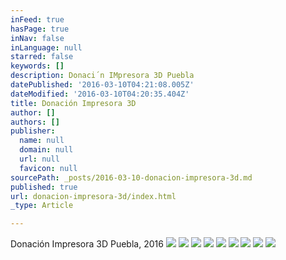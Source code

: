 ```yaml
---
inFeed: true
hasPage: true
inNav: false
inLanguage: null
starred: false
keywords: []
description: Donaci´n IMpresora 3D Puebla
datePublished: '2016-03-10T04:21:08.005Z'
dateModified: '2016-03-10T04:20:35.404Z'
title: Donación Impresora 3D
author: []
authors: []
publisher:
  name: null
  domain: null
  url: null
  favicon: null
sourcePath: _posts/2016-03-10-donacion-impresora-3d.md
published: true
url: donacion-impresora-3d/index.html
_type: Article

---
```

Donación Impresora 3D Puebla, 2016
![](https://the-grid-user-content.s3-us-west-2.amazonaws.com/acf4f1ec-595f-4a20-93cf-1e39a0889501.jpg)
![](https://the-grid-user-content.s3-us-west-2.amazonaws.com/ded99d37-5782-4f7b-8eb7-299fce3ff031.jpg)
![](https://the-grid-user-content.s3-us-west-2.amazonaws.com/9c443c47-eaf6-4aa6-b9f5-ba263340f193.jpg)
![](https://the-grid-user-content.s3-us-west-2.amazonaws.com/d9772708-1895-4a8c-94d7-8b3b2beb924c.jpg)
![](https://the-grid-user-content.s3-us-west-2.amazonaws.com/78d4ad35-bd43-4de2-81d1-776a1bfc6d81.jpg)
![](https://the-grid-user-content.s3-us-west-2.amazonaws.com/448f48f1-75b8-497e-96df-4441190dfb82.jpg)
![](https://the-grid-user-content.s3-us-west-2.amazonaws.com/6309c921-443d-41da-9b63-288a79835ba9.jpg)
![](https://the-grid-user-content.s3-us-west-2.amazonaws.com/66e69ef3-5e01-4335-9812-061984bf3afc.jpg)
![](https://the-grid-user-content.s3-us-west-2.amazonaws.com/1cfd0f19-20d5-4881-aad3-d9a3617309f7.jpg)